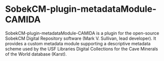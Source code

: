 # SobekCM-plugin-metadataModule-CAMIDA
SobekCM-plugin-metadataModule-CAMIDA is a plugin for the open-source SobekCM Digital Repository software (Mark V. Sullivan, lead developer). It provides a custom metadata module supporting a descriptive metadata scheme used by the USF Libraries Digital Collections for the Cave Minerals of the World database (Karst). 
